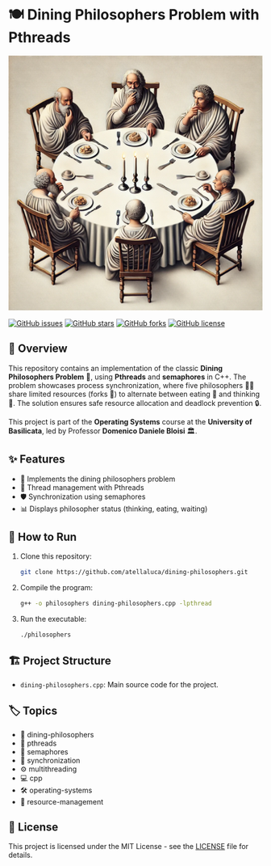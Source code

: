 # 🍽️ Dining Philosophers Problem with Pthreads

![Dining Philosophers Problem](./images/dining-philosophers-problem.png)

[![GitHub issues](https://img.shields.io/github/issues/atellaluca/dining-philosophers?style=flat-square)](https://github.com/atellaluca/dining-philosophers/issues)
[![GitHub stars](https://img.shields.io/github/stars/atellaluca/dining-philosophers?style=flat-square)](https://github.com/atellaluca/dining-philosophers/stargazers)
[![GitHub forks](https://img.shields.io/github/forks/atellaluca/dining-philosophers?style=flat-square)](https://github.com/atellaluca/dining-philosophers/network)
[![GitHub license](https://img.shields.io/github/license/atellaluca/dining-philosophers?style=flat-square)](https://github.com/atellaluca/dining-philosophers/blob/master/LICENSE)

## 📖 Overview

This repository contains an implementation of the classic **Dining Philosophers Problem** 🧠, using **Pthreads** and **semaphores** in C++. The problem showcases process synchronization, where five philosophers 🧑‍🎓 share limited resources (forks 🍴) to alternate between eating 🍝 and thinking 🤔. The solution ensures safe resource allocation and deadlock prevention 🔒.

This project is part of the **Operating Systems** course at the **University of Basilicata**, led by Professor **Domenico Daniele Bloisi** 🏛️.

## ✨ Features

- 🧩 Implements the dining philosophers problem
- 🧵 Thread management with Pthreads
- 🛡️ Synchronization using semaphores
- 📊 Displays philosopher status (thinking, eating, waiting)

## 🚀 How to Run

1. Clone this repository:
   ```bash
   git clone https://github.com/atellaluca/dining-philosophers.git
2. Compile the program:
   ```bash
   g++ -o philosophers dining-philosophers.cpp -lpthread
3. Run the executable:
   ```bash
   ./philosophers

## 🏗️ Project Structure

- `dining-philosophers.cpp`: Main source code for the project.

## 🏷️ Topics

- 🧠 dining-philosophers
- 🧵 pthreads
- 🔐 semaphores
- 🔄 synchronization
- ⚙️ multithreading
- 💻 cpp
- 🛠️ operating-systems
- 🧮 resource-management

## 📜 License

This project is licensed under the MIT License - see the [LICENSE](LICENSE) file for details.
